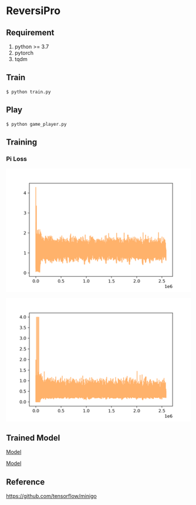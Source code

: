 # ReversiPro

## Requirement

1. python >= 3.7
2. pytorch
3. tqdm



## Train

```shell
$ python train.py
```



## Play

```shell
$ python game_player.py
```



## Training

### Pi Loss

![](./img/pi_loss.png)

![value loss](./img/v_loss.png)

## Trained Model

[Model](https://drive.google.com/file/d/1H_n6JtUYgn_NozMmeJGE0aKLhGacaFe6/view?usp=sharing)

[Model](https://drive.google.com/file/d/1H_n6JtUYgn_NozMmeJGE0aKLhGacaFe6/view?usp=sharing)





## Reference

https://github.com/tensorflow/minigo

